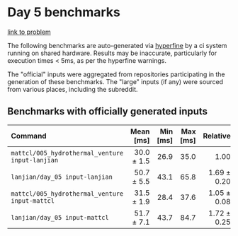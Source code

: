 # Day 5 benchmarks

[link to problem](http://adventofcode.com/2021/day/5)

The following benchmarks are auto-generated via [hyperfine](https://github.com/sharkdp/hyperfine) by a ci system running on shared hardware. Results may be inaccurate, particularly for execution times < 5ms, as per the hyperfine warnings.

The "official" inputs were aggregated from repositories participating in the generation of these benchmarks. The "large" inputs (if any) were sourced from various places, including the subreddit.

## Benchmarks with officially generated inputs
| Command | Mean [ms] | Min [ms] | Max [ms] | Relative |
|:---|---:|---:|---:|---:|
| `mattcl/005_hydrothermal_venture input-lanjian` | 30.0 ± 1.5 | 26.9 | 35.0 | 1.00 |
| `lanjian/day_05 input-lanjian` | 50.7 ± 5.5 | 43.1 | 65.8 | 1.69 ± 0.20 |
| `mattcl/005_hydrothermal_venture input-mattcl` | 31.5 ± 1.9 | 28.4 | 37.6 | 1.05 ± 0.08 |
| `lanjian/day_05 input-mattcl` | 51.7 ± 7.1 | 43.7 | 84.7 | 1.72 ± 0.25 |
